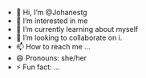 - 👋 Hi, I’m @Johanestg
- 👀 I’m interested in me
- 🌱 I’m currently learning about myself
- 💞️ I’m looking to collaborate on i.
- 📫 How to reach me ...
- 😄 Pronouns: she/her
- ⚡ Fun fact: ...

<!---
Johanestg/Johanestg is a ✨ special ✨ repository because its `README.md` (this file) appears on your GitHub profile.
You can click the Preview link to take a look at your changes.
--->
